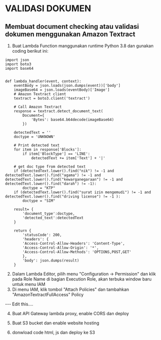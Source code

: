 # VALIDASI DOKUMEN
## Membuat document checking atau validasi dokumen menggunakan Amazon Textract


1. Buat Lambda Function manggunakan runtime Python 3.8 dan gunakan coding berikut ini:

```
import json
import boto3
import base64


def lambda_handler(event, context):
    eventBody = json.loads(json.dumps(event))['body']
    imageBase64 = json.loads(eventBody)['Image']
    # Amazon Textract client
    textract = boto3.client('textract')
    
    # Call Amazon Textract
    response = textract.detect_document_text(
        Document={
            'Bytes': base64.b64decode(imageBase64)
        })

    detectedText = ''
    doctype = 'UNKNOWN'

    # Print detected text
    for item in response['Blocks']:
        if item['BlockType'] == 'LINE':
            detectedText += item['Text'] + '|'   
    
    # get doc type from detected text
    if (detectedText.lower().find("nik") != -1 and detectedText.lower().find("agama") != -1 and detectedText.lower().find("kewarganegaraan") != -1 and detectedText.lower().find("darah") != -1):
        doctype = "KTP"
    if (detectedText.lower().find("surat izin mengemudi") != -1 and detectedText.lower().find("driving license") != -1 ):
        doctype = "SIM"
            
    result= {
        'document_type':doctype,
        'detected_text':detectedText
    }

    return {
        'statusCode': 200,
        'headers': {
        'Access-Control-Allow-Headers': 'Content-Type',
        'Access-Control-Allow-Origin': '*',
        'Access-Control-Allow-Methods': 'OPTIONS,POST,GET'
        },
        'body': json.dumps(result)
    }
```

2. Dalam Lambda Editor, pilih menu "Configuration -> Permission" dan klik pada Role Name di bagian Execution Role, akan terbuka window baru untuk menu IAM
3. Di menu IAM, klik tombol "Attach Policies" dan tambahkan "AmazonTextractFullAccess" Policy

--- Edit this....

4. Buat API Gateway lambda proxy, enable CORS dan deploy
 
5. Buat S3 bucket dan enable website hosting

6. donwload code html, js dan deploy ke S3
